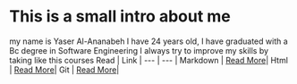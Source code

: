 # This is a small intro about me 
my name is Yaser Al-Ananabeh I have 24 years old, I have graduated with a Bc degree in Software Engineering I always try to improve my skills by taking like this courses
Read | Link |
--- | --- | 
Markdown | [Read More](https://guides.github.com/features/mastering-markdown/)|
Html | [Read More](https://www.w3schools.com/html/)|
Git | [Read More](https://git-scm.com/docs/gittutorial)|
